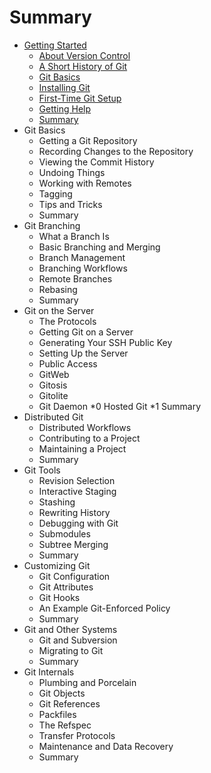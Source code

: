 # Summary

* [Getting Started](chapter-1/README.md)
	* [About Version Control](chapter-1/version.md)
	* [A Short History of Git](chapter-1/history.md)
	* [Git Basics](chapter-1/basics.md)
	* [Installing Git](chapter-1/installing.md)
	* [First-Time Git Setup](chapter-1/first.md)
	* [Getting Help](chapter-1/help.md)
	* [Summary](chapter-1/summary.md)
* Git Basics
	* Getting a Git Repository
	* Recording Changes to the Repository
	* Viewing the Commit History
	* Undoing Things
	* Working with Remotes
	* Tagging
	* Tips and Tricks
	* Summary
* Git Branching
	* What a Branch Is
	* Basic Branching and Merging
	* Branch Management
	* Branching Workflows
	* Remote Branches
	* Rebasing
	* Summary
* Git on the Server
	* The Protocols
	* Getting Git on a Server
	* Generating Your SSH Public Key
	* Setting Up the Server
	* Public Access
	* GitWeb
	* Gitosis
	* Gitolite
	* Git Daemon
	*0 Hosted Git
	*1 Summary
* Distributed Git
	* Distributed Workflows
	* Contributing to a Project
	* Maintaining a Project
	* Summary
* Git Tools
	* Revision Selection
	* Interactive Staging
	* Stashing
	* Rewriting History
	* Debugging with Git
	* Submodules
	* Subtree Merging
	* Summary
* Customizing Git
	* Git Configuration
	* Git Attributes
	* Git Hooks
	* An Example Git-Enforced Policy
	* Summary
* Git and Other Systems
	* Git and Subversion
	* Migrating to Git
	* Summary
* Git Internals
	* Plumbing and Porcelain
	* Git Objects
	* Git References
	* Packfiles
	* The Refspec
	* Transfer Protocols
	* Maintenance and Data Recovery
	* Summary
